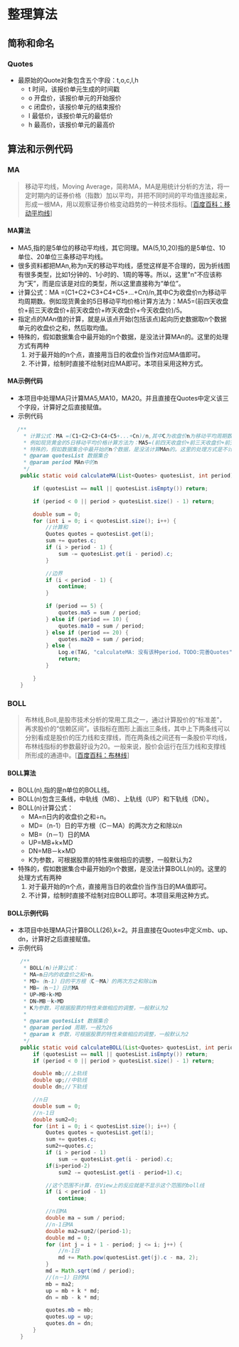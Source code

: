 # 整理算法
## 简称和命名
### Quotes
* 最原始的Quote对象包含五个字段：t,o,c,l,h
    * t 时间，该报价单元生成的时间戳
    * o 开盘价，该报价单元的开始报价
    * c 闭盘价，该报价单元的结束报价
    * l 最低价，该报价单元的最低价
    * h 最高价，该报价单元的最高价

## 算法和示例代码
### MA
> 移动平均线，Moving Average，简称MA，MA是用统计分析的方法，将一定时期内的证券价格（指数）加以平均，并把不同时间的平均值连接起来，形成一根MA，用以观察证券价格变动趋势的一种技术指标。[[百度百科：移动平均线](https://baike.baidu.com/item/%E7%A7%BB%E5%8A%A8%E5%B9%B3%E5%9D%87%E7%BA%BF/217887?fr=aladdin&fromid=1511750&fromtitle=MA)]

#### MA算法
* MA5,指的是5单位的移动平均线，其它同理。MA(5,10,20)指的是5单位、10单位、20单位三条移动平均线。
* 很多资料都把MAn,称为n天的移动平均线，感觉这样是不合理的，因为折线图有很多类型，比如1分钟的、1小时的、1周的等等。所以，这里"n"不应该称为“天”，而是应该是对应的类型，所以这里直接称为“单位”。
* 计算公式：MA =(C1+C2+C3+C4+C5+...+Cn)/n,其中C为收盘价n为移动平均周期数。例如现货黄金的5日移动平均价格计算方法为：MA5=(前四天收盘价+前三天收盘价+前天收盘价+昨天收盘价+今天收盘价)/5。
* 指定点的MAn值的计算，就是从该点开始(包括该点)起向历史数据取n个数据单元的收盘价之和，然后取均值。
* 特殊的，假如数据集合中最开始的n个数据，是没法计算MAn的。这里的处理方式有两种
    1. 对于最开始的n个点，直接用当日的收盘价当作对应MA值即可。
    2. 不计算，绘制时直接不绘制对应MA即可。本项目采用这种方式。

#### MA示例代码
* 本项目中处理MA只计算MA5,MA10，MA20。并且直接在Quotes中定义该三个字段，计算好之后直接赋值。
* 示例代码

```java
   /**
     * 计算公式：MA =(C1+C2+C3+C4+C5+...+Cn)/n,其中C为收盘价n为移动平均周期数。
     * 例如现货黄金的5日移动平均价格计算方法为：MA5=(前四天收盘价+前三天收盘价+前天收盘价+昨天收盘价+今天收盘价)/5。
     * 特殊的，假如数据集合中最开始的n个数据，是没法计算MAn的。这里的处理方式是不计算，绘制时直接不绘制对应MA即可。
     * @param quotesList 数据集合
     * @param period MAn中的n
     */
    public static void calculateMA(List<Quotes> quotesList, int period) {

        if (quotesList == null || quotesList.isEmpty()) return;

        if (period < 0 || period > quotesList.size() - 1) return;

        double sum = 0;
        for (int i = 0; i < quotesList.size(); i++) {
            //计算和
            Quotes quotes = quotesList.get(i);
            sum += quotes.c;
            if (i > period - 1) {
                sum -= quotesList.get(i - period).c;
            }

            //边界
            if (i < period - 1) {
                continue;
            }

            if (period == 5) {
                quotes.ma5 = sum / period;
            } else if (period == 10) {
                quotes.ma10 = sum / period;
            } else if (period == 20) {
                quotes.ma20 = sum / period;
            } else {
                Log.e(TAG, "calculateMA: 没有该种period，TODO:完善Quotes");
                return;
            }

        }
    }
```

### BOLL
> 布林线,Boll,是股市技术分析的常用工具之一，通过计算股价的“标准差”，再求股价的“信赖区间”。该指标在图形上画出三条线，其中上下两条线可以分别看成是股价的压力线和支撑线，而在两条线之间还有一条股价平均线，布林线指标的参数最好设为20。一般来说，股价会运行在压力线和支撑线所形成的通道中。[[百度百科：布林线](https://baike.baidu.com/item/%E5%B8%83%E6%9E%97%E7%BA%BF/3424486?fr=aladdin)]

#### BOLL算法
* BOLL(n),指的是n单位的BOLL线。
* BOLL(n)包含三条线，中轨线（MB）、上轨线（UP）和下轨线（DN）。
* BOLL(n)计算公式：
    * MA=n日内的收盘价之和÷n。
    * MD=（n-1）日的平方根（C－MA）的两次方之和除以n
    * MB=（n－1）日的MA
    * UP=MB+k×MD
    * DN=MB－k×MD
    * K为参数，可根据股票的特性来做相应的调整，一般默认为2
* 特殊的，假如数据集合中最开始的n个数据，是没法计算BOLL(n)的。这里的处理方式有两种
    1. 对于最开始的n个点，直接用当日的收盘价当作当日的MA值即可。
    2. 不计算，绘制时直接不绘制对应BOLL即可。本项目采用这种方式。

#### BOLL示例代码
* 本项目中处理MA只计算BOLL(26),k=2。并且直接在Quotes中定义mb、up、dn，计算好之后直接赋值。
* 示例代码

```java
    /**
     * BOLL(n)计算公式：
     * MA=n日内的收盘价之和÷n。
     * MD=（n-1）日的平方根（C－MA）的两次方之和除以n
     * MB=（n－1）日的MA
     * UP=MB+k×MD
     * DN=MB－k×MD
     * K为参数，可根据股票的特性来做相应的调整，一般默认为2
     *
     * @param quotesList 数据集合
     * @param period 周期，一般为26
     * @param k 参数，可根据股票的特性来做相应的调整，一般默认为2
     */
    public static void calculateBOLL(List<Quotes> quotesList, int period, int k) {
        if (quotesList == null || quotesList.isEmpty()) return;
        if (period < 0 || period > quotesList.size() - 1) return;

        double mb;//上轨线
        double up;//中轨线
        double dn;//下轨线

        //n日
        double sum = 0;
        //n-1日
        double sum2=0;
        for (int i = 0; i < quotesList.size(); i++) {
            Quotes quotes = quotesList.get(i);
            sum += quotes.c;
            sum2+=quotes.c;
            if (i > period - 1)
                sum -= quotesList.get(i - period).c;
            if(i>period-2)
                sum2 -= quotesList.get(i - period+1).c;

            //这个范围不计算，在View上的反应就是不显示这个范围的boll线
            if (i < period - 1)
                continue;

            //n日MA
            double ma = sum / period;
            //n-1日MA
            double ma2=sum2/(period-1);
            double md = 0;
            for (int j = i + 1 - period; j <= i; j++) {
                //n-1日
                md += Math.pow(quotesList.get(j).c - ma, 2);
            }
            md = Math.sqrt(md / period);
            //(n－1）日的MA
            mb = ma2;
            up = mb + k * md;
            dn = mb - k * md;

            quotes.mb = mb;
            quotes.up = up;
            quotes.dn = dn;
        }
    }

```



